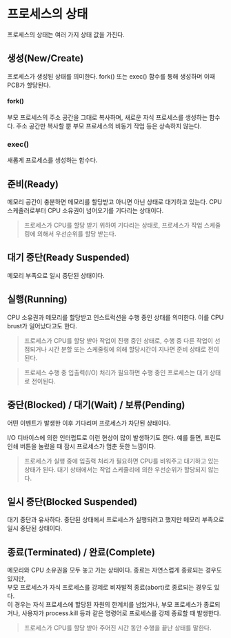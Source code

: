 # 프로세스의 상태
프로세스의 상태는 여러 가지 상태 값을 가진다.

## 생성(New/Create)
프로세스가 생성된 상태를 의미한다. fork() 또는 exec() 함수를 통해 생성하며 이때 PCB가 할당된다.

#### fork()
부모 프로세스의 주소 공간을 그대로 복사하며, 새로운 자식 프로세스를 생성하는 함수다. 주소 공간만 복사할 뿐 부모 프로세스의 비동기 작업 등은 상속하지 않는다.

### exec()
새롭게 프로세스를 생성하는 함수다.

## 준비(Ready)
메모리 공간이 충분하면 메모리를 할당받고 아니면 아닌 상태로 대기하고 있는다. CPU 스케줄러로부터 CPU 소유권이 넘어오기를 기다리는 상태이다.

> 프로세스가 CPU를 할당 받기 위하여 기다리는 상태로, 프로세스가 작업 스케줄링에 의해서 우선순위를 할당 받는다.

## 대기 중단(Ready Suspended)
메모리 부족으로 일시 중단된 상태이다.

## 실행(Running)
CPU 소유권과 메모리를 할당받고 인스트럭션을 수행 중인 상태를 의미한다. 이를 CPU brust가 일어났다고도 한다.

> 프로세스가 CPU를 할당 받아 작업이 진행 중인 상태로, 수행 중 다른 작업이 선점되거나 시간 분할 또는 스케줄링에 의해 할당시간이 지나면 준비 상태로 전이된다.

> 프로세스 수행 중 입출력(I/O) 처리가 필요하면 수행 중인 프로세스는 대기 상태로 전이된다.

## 중단(Blocked) / 대기(Wait) / 보류(Pending)
어떤 이벤트가 발생한 이후 기다리며 프로세스가 차단된 상태이다.

I/O 디바이스에 의한 인터럽트로 이런 현상이 많이 발생하기도 한다. 예를 들면, 프린트 인쇄 버튼을 눌렀을 때 잠시 프로세스가 멈춘 듯한 느낌이다.

> 프로세스가 실행 중에 입출력 처리가 필요하면 CPU를 비워주고 대기하고 있는 상태가 된다.
> 대기 상태에서는 작업 스케줄리에 의한 우선순위가 할당되지 않는다.

## 일시 중단(Blocked Suspended)
대기 중단과 유사하다. 중단된 상태에서 프로세스가 실행되려고 했지만 메모리 부족으로 일시 중단된 상태이다.

## 종료(Terminated) / 완료(Complete)
메모리와 CPU 소유권을 모두 놓고 가는 상태이다. 종료는 자연스럽게 종료되는 경우도 있지만, 
<br/>부모 프로세스가 자식 프로세스를 강제로 비자발적 종료(abort)로 종료되는 경우도 있다.
<br/>이 경우는 자식 프로세스에 할당된 자원의 한계치를 넘었거나, 부모 프로세스가 종료되거나, 사용자가 process.kill 등과 같은 명령어로 프로세스를 강제 종료할 때 발생한다.

> 프로세스가 CPU를 할당 받아 주어진 시간 동안 수행을 끝난 상태를 말한다.
